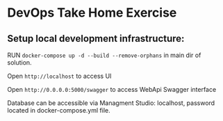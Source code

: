 # DevOps Take Home Exercise

## Setup local development infrastructure:
RUN  `docker-compose up -d --build --remove-orphans` in main dir of solution.

Open `http://localhost` to access UI

Open `http://0.0.0.0:5000/swagger` to access WebApi Swagger interface

Database can be accessible via Managment Studio: localhost, password located in docker-compose.yml file.